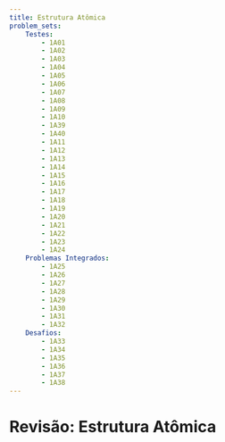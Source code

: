 ```yaml
---
title: Estrutura Atômica
problem_sets:
    Testes:
        - 1A01
        - 1A02
        - 1A03
        - 1A04
        - 1A05
        - 1A06
        - 1A07
        - 1A08
        - 1A09
        - 1A10
        - 1A39
        - 1A40
        - 1A11
        - 1A12
        - 1A13
        - 1A14
        - 1A15
        - 1A16
        - 1A17
        - 1A18
        - 1A19
        - 1A20
        - 1A21
        - 1A22
        - 1A23
        - 1A24
    Problemas Integrados:
        - 1A25
        - 1A26
        - 1A27
        - 1A28
        - 1A29
        - 1A30
        - 1A31
        - 1A32
    Desafios:
        - 1A33
        - 1A34
        - 1A35
        - 1A36
        - 1A37
        - 1A38
---
```


# Revisão: Estrutura Atômica